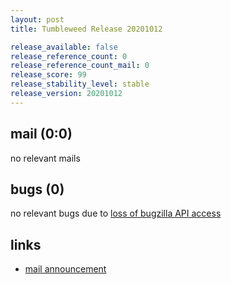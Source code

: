 ```yaml
---
layout: post
title: Tumbleweed Release 20201012

release_available: false
release_reference_count: 0
release_reference_count_mail: 0
release_score: 99
release_stability_level: stable
release_version: 20201012
---
```


## mail (0:0)

no relevant mails

## bugs (0)

<!--more-->

no relevant bugs due to [loss of bugzilla API access](https://bugzilla.opensuse.org/show_bug.cgi?id=1157722)



## links

- [mail announcement](https://lists.opensuse.org/opensuse-factory/2020-10/msg00092.html)

